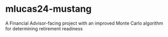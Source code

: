 # mlucas24-mustang
A Financial Advisor-facing project with an improved Monte Carlo algorithm for determining retirement readiness
